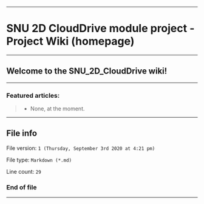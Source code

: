 
***

# SNU 2D CloudDrive module project - Project Wiki (homepage)

***

## Welcome to the SNU_2D_CloudDrive wiki!

***

### Featured articles:

> * None, at the moment.

***

## File info

File version: `1 (Thursday, September 3rd 2020 at 4:21 pm)`

File type: `Markdown (*.md)`

Line count: `29`

### End of file

***
